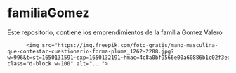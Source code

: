 # familiaGomez
Este repositorio, contiene los emprendimientos de la familia Gomez Valero


          <img src="https://img.freepik.com/foto-gratis/mano-masculina-que-contestar-cuestionario-forma-pluma_1262-2288.jpg?w=996&t=st=1650131591~exp=1650132191~hmac=4c8a0bf9566e00a60886b1c02f3ee1d6006467f7a6d6d7e136230925c4643551" class="d-block w-100" alt="...">
